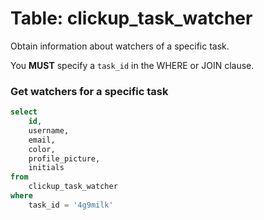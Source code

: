 # Table: clickup_task_watcher

Obtain information about watchers of a specific task.

You **MUST** specify a `task_id` in the WHERE or JOIN clause.

### Get watchers for a specific task

```sql
select
    id,
    username,
    email,
    color,
    profile_picture,
    initials
from
    clickup_task_watcher
where
    task_id = '4g9milk'
```
